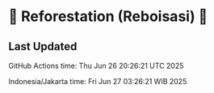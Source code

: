 
# 🌳 Reforestation (Reboisasi) 🌲

## Last Updated

GitHub Actions time: Thu Jun 26 20:26:21 UTC 2025

Indonesia/Jakarta time: Fri Jun 27 03:26:21 WIB 2025
